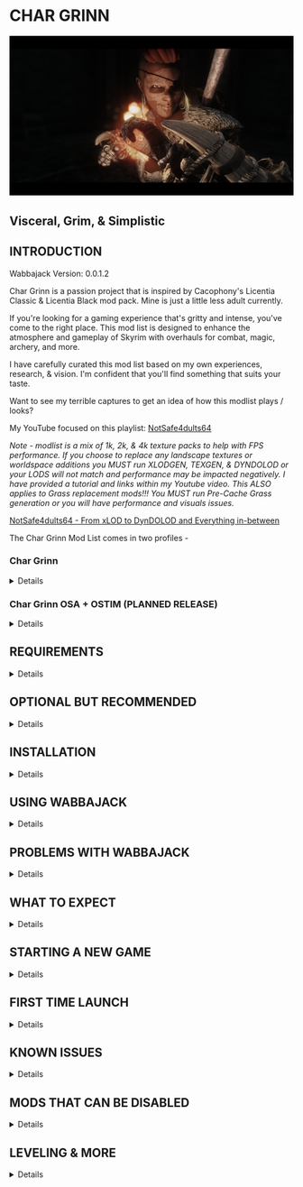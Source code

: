 # CHAR GRINN

![Char Grinn Title Image](https://github.com/notsafeadults64/CharGrinn_Modlist/blob/main/CharGrinn_GH01.png)

## Visceral, Grim, & Simplistic

## INTRODUCTION

Wabbajack Version: 0.0.1.2

Char Grinn is a passion project that is inspired by Cacophony's Licentia Classic & Licentia Black mod pack.  Mine is just a little less adult currently.

If you're looking for a gaming experience that's gritty and intense, you've come to the right place. This mod list is designed to enhance the atmosphere and gameplay of Skyrim with overhauls for combat, magic, archery, and more.

I have carefully curated this mod list based on my own experiences, research, & vision.  I'm confident that you'll find something that suits your taste.

Want to see my terrible captures to get an idea of how this modlist plays / looks?

My YouTube focused on this playlist:
[NotSafe4dults64](https://www.youtube.com/@notsafeforadults64)

_Note - modlist is a mix of 1k, 2k, & 4k texture packs to help with FPS performance.  If you choose to replace any landscape textures or worldspace additions you MUST run XLODGEN, TEXGEN, & DYNDOLOD or your LODS will not match and performance may be impacted negatively.  I have provided a tutorial and links within my Youtube video.  This ALSO applies to Grass replacement mods!!!  You MUST run Pre-Cache Grass generation or you will have performance and visuals issues._

[NotSafe4dults64 - From xLOD to DynDOLOD and Everything in-between](https://youtu.be/BxHFQaiIVus)

The Char Grinn Mod List comes in two profiles -

### Char Grinn
<details>
Current ESM + ESP total: 241

This profile is for mature audiences and contains nudity and violence. It's not for the faint of heart, but if you're looking for a gaming experience that's raw and unfiltered, this is the profile for you.

- [Load Order Library - Char Grinn NSFW Modlist and Load Order](https://loadorderlibrary.com/lists/char-grinn-1)

- BodySlide_Output
- Nemesis_Output

</details>

### Char Grinn OSA + OSTIM (PLANNED RELEASE)
<details>
Current ESM + ESP total: 254
	
If you're 18+ and looking for something even more intense, the Char Grinn NSFW profile is for you. It contains nudity, sexual content, and violence.  Please use discretion when choosing to use this profile.

- [Load Order Library - Char Grinn Modlist and Load Order](https://loadorderlibrary.com/lists/char-grinn-nsfw)

_Note: This profile uses the following for animations and bodyslides_

- [NSFW] BodySlide_Output - adds different presets
- [NSFW] Nemesis_Output - adds skimpy clothing

</details>

## REQUIREMENTS
<details>

- [Nexus Premium Account](https://forums.nexusmods.com/index.php?/store/category/1-premium-membership/)
- [LoversLab Account](https://www.loverslab.com/)

</details>

## OPTIONAL BUT RECOMMENDED

<details>

Char Grinn Modlist was built around the following mods which GREATLY improve overall performance and gameplay.  Playing Char Grinn without these mods may result in fluctating FPS and lack of animations playing.

- [PureDark's Patreon](https://www.patreon.com/PureDark/) Skyrim Upscaler
- [Ershin's Patreon](https://www.patreon.com/Ershin/)  Open Animation Replacer 

</details>

##  INSTALLATION
<details>
###  Installing Microsoft Visual C++ Redistributable Package

The _Microsoft Visual C++_ redistributable package is required for _Mod Organizer 2_ and you can download it from _Microsoft._ Download the x64 version under "Visual Studio 2015, 2017 and 2019" [here](https://aka.ms/vs/16/release/vc_redist.x64.exe).

###  Steam Config

**Change Steam's Update Behavior**

To ensure that _Steam_ does not automatically update _Skyrim_ for you and lock you out of playing your _Wabbajack_ modlist(s), open the Properties window of _Skyrim AE_ in _Steam_, navigate to the Updates tab and change Automatic updates to _Only update this game when I launch it_. You should also disable the _Steam Cloud_. It is incompatible with the profile-specific saves of a _Wabbajack_ modlist.

**Set the Game language to English**

_Wabbajack_ will check your game files and make sure that your installed version is the same as my installed version. This also means that any other language than English will fail the installation. You can change the game's language in the Properties window as mentioned above. It may be required to verify your files afterward.

**Install Skyrim** 

The _Anniversary Edition_ upgrade is required. No exceptions will be made. If you do not have the game installed, do so and launch the vanilla game to download all _Creation Club_ content available with the upgrade. If for some reason you have problems with your _Steam_ installation, you may need to verify the local content as described in _Steam's_ documentation.

If you didn't see / do the step in the image below when you first launch Skyrim AE, then you either don't have the AE DLC or you missed this step.  Verify your Steam files for Skyrim AE which _should_ correct this for you. 

[Skyrim Anniversary Edition Download prompt](https://preview.redd.it/nt92sg8mdxy71.png?width=3840&format=png&auto=webp&v=enabled&s=4ab3b1b975064119797409185cedd9dfc5c5e5e7)

_Source: [Reddit Post](https://www.reddit.com/r/skyrim/comments/qrgion/screenshots_on_xbox_series_x/)_

**Do Not Use Any Part of This List in a Protected Folder**

This includes `Program Files,` `Program Files (x86)`, `Downloads`, `Documents`, the `Desktop` or any other folders that _Windows_ considers "Protected" (essential to the operating system). If the _Wabbajack_ folder, the _Skyrim Special Edition_ folder, the _Steam_ folder, the modlist folder or the downloads folder are in any of these directories, the modlist will not function properly. Relocate offending folders to a non-Protected location such as the root directory of one of your drives. (D:\ for example.)

**Do Not Use Any Protected Folders inside of OneDrive**

You will experience unusual behavior if your `My Games` folder (usually in the `Documents` folder) is part of a _OneDrive_ Cloud Folder. You will need to relocate it or disable _OneDrive._ There are no exceptions.

**Make Exceptions for Anti-Malware Programs**

Exclude antivirus and anti-malware programs from monitoring three directories: those containing the _Wabbajack_ app, the _Skyrim Special Edition_ game folder, and the directory in which you wish to install the modlist. _Wabbajack_ and _Mod Organizer 2_ both use low-level file system virtualization which most anti-malware programs falsely detect as malicious. 

Particularly intrusive malware solutions such as _Bitdefender_ and _Webroot_ don't propery respect exclusions and cannot be completely disabled -- they must be fully uninstalled. Please consider avoiding third-party anti-malware solutions and relying on _Windows Defender,_ which is more compatible with the applications used to install and play _Wabbajack_ modlists. 

**Set Pagefile to 40GB Or Above**

This can be accomplished in the System Settings for Windows. It is recommended to set the minimum and maximum pagefile size to `40,960` all on one solid state drive as mentioned above. MOre than one pagefile is not needed so long as it is large enough and located on a fast enough drive.

**Ensure Enough Free Storage Space**

As of this writing (03/15/2023) approximately **20GB** is required for the `Steam` folder, **125GB** for the downloads folder, and **250GB** for the modlist folder. These do not all need to be on the same drive. Approximately **30GB** of free space is required on your `Windows` drive and **30GB** additional free space on your `Wabbajack` drive to leave room for temporary files, patches, and caches. Finally, never reduce the free space on any drive below **15%** (the bar in _File Manager_ will turn red) or you will suffer severe performance problems.
</details>
 
##  USING WABBAJACK
<details>

The download and installation process can take a very long time depending on your system specs. 

It is advised to have ALL relevant folders (for `Wabbajack.exe`, `Steam`, the modlist folder, and the downloads folder) on a solid state drive. Do not place any of these folders on a hard disk drive, flash drive, or external drive of any kind. After the list is installed, you can relocate **only** the downloads folder to such a drive (or delete it, but that may make updating difficult).
</details>


##  PROBLEMS WITH WABBAJACK
<details>

There are a lot of different scenarios where _Wabbajack_ will produce an error. Re-run _Wabbajack_ before seeking assistance. _Wabbajack_ will only download and reinstall the bare minimum necessary to get the modlist working. 

**DO NOT CONTACT MOD AUTHORS DIRECTLY.**

I, NotSafeForAdults64 (aka deathonstilts), fully accept any responsibility for difficulties with this list and any conflicts I introduce, so please do not question mod authors on the _Nexus_, _Lover's Lab_, _Vector Plexus_ or any other site about bugs that may result from this lists' use. Direct your questions to me, not the innocent mod authors who should never be expected to support a modlist setup.

**Various files beginning with "cc" and ending with "esl" or "esm" failed to download.**

You did not purchase the $20 upgrade to Skyrim. This is not negotiable. Purchase it, verify it, delete it and re-download it if necessary, and try again.  

Again, if you don't / didn't see the below you don't have the AE version installed.

[Skyrim Anniversary Edition Download prompt](https://preview.redd.it/nt92sg8mdxy71.png?width=3840&format=png&auto=webp&v=enabled&s=4ab3b1b975064119797409185cedd9dfc5c5e5e7)

_Source: [Reddit Post](https://www.reddit.com/r/skyrim/comments/qrgion/screenshots_on_xbox_series_x/)_

**Could not download x:**

Some Internet providers have difficulty accessing the servers which host the files comprising the list. Try using a VPN (Virtual Private Network) with a terminus set to the United States. Free options include _ProtonVPN_ and _Cloudflare WARP._ If a download gets interrupted, you may need to delete all corrupt local copies before trying again.

**Wabbajack could not find m-Cy game folder:**

Char Grinn will not work with a GOG or pirated version of the game. If you own the game on _Steam,_ go back to the Installation step. If this still doesn't work, ensure that you are not running Wabbajack as an Administrator. **DO NOT ASK FOR HELP WITH PIRATED GAMES.**

**MEGA download cap exceeded.**

This shouldn't happen unless you download the list multiple times or download multiple _Wabbajack_ lists. I can't support circumventing MEGA's bandwith restrictions so either sign up for an account or wait for the timeout to expire.

</details>

##  WHAT TO EXPECT
<details>
In an effort to stabilize this modlist it was installed on two different builds.  While YMMV, feel free to use the following as a baseline prior to installing.

### Note - FPS averages provided below are based on my personal experience and should only be used as a reference and NOT the gospel :)

Alienware (2019) Gaming Desktop
- Ryzen 7 3800X 3.89 GHz
- 32 GB RAM
- 1 TB SSD
- Radeon RX 5700 XT @ 8 GB
	- 45+/- fps 1920 x 1080 (Skyrim Upscaler FSR2 - off)
	- 55+/- fps 1920 x 1080 (Skyrim Upscaler FSR2 - on)
	- 25+/- fps 2560 x 1440 (Skyrim Upscaler FSR2 - off)
	- 40+/- fps 2560 x 1440 (Skyrim Upscaler FSR2 - on)
	- 20+/- fps 3440 x 1440 (Skyrim Upscaler FSR2 - off) w/ external monitor
	- 30+/- fps 3440 x 1440 (Skyrim Upscaler FSR2 - on) w/ external monitor
	
Asus ROG G15 (2021) Gaming Laptop
- Ryzen 9 5900HS 
- 24 GB RAM
- 1 TB SSD
- GeForce RTX 3070 @ 8 GB
	- 50+/- fps 1920 x 1080 (Skyrim Upscaler DLSS - off)
	- 60+/- fps 1920 x 1080 (Skyrim Upscaler DLSS - on)
	- 35+/- fps 2560 x 1440 (Skyrim Upscaler DLSS - off)
	- 45+/- fps 2560 x 1440 (Skyrim Upscaler DLSS - on)
	- 20+/- fps 3440 x 1440 (Skyrim Upscaler DLSS - off) w/ external monitor
	- 30+/- fps 3440 x 1440 (Skyrim Upscaler DLSS - on) w/ external monitor

</details>


##  STARTING A NEW GAME
<details>

The following steps are REQUIRED if playing the modlist in its' current iteration.  Failure to execute the steps below *MAY* impact your game further down the line making it CTD with no resolution to fix!!  It may seem like a lot to do, but it's actually a fairly quick process.

_Note: Times provided below are based on my personal experience and should only be used as a reference and NOT the gospel :)_

 - 01m 45s: MO2 Launch to Skyrim Main Menu
 - 00m 20s: New to RaceMenu
 - 02m 00s: RaceMenu to Final Install Message
 - 02m 00s: MCM Recorder Profile: NSAF64_Base to complete
 - 00m 20s: Alternate Start Bed to Initial Location Load
 - 00m 20s: MCM Recorder Profile: NSAF64_Before You Begin
 
</details>

 ##  FIRST TIME LAUNCH
<details>

01. Open Mod Organizer 2 (aka MO2)
02. Select your Char Grinn profile (using *Char Grinn* for this example)
03. Select *Run* in MO2 to start the game
04. Once in Skyrim, select *New*
05. Create & Name your character in RaceMenu (loads automatically)
06. Get some coffee & allow on-screen messages to completely disappear before touching your controls!
	- Note: Game will 'Autosave' during this process'
07. Select *OK* to all pop-up message windows
08. Open the System Menu and select *Mod Configuration*
09. Scroll down to *MCM Recorder*
10. Select *NSAF64_Base* and follow pop-up message windows
11. Step away from the controls!
12. Allow *NSAF64_Base* to complete and all on-screen messages to disappear
13. Select *OK* to all pop-up message windows
14. Go to the Merdia State and select your origin.
15. Sleep in the bed (unless you selected the _Escape from this cell_ option).
	- Note: Vanilla Start is *NOT* tested and should not be selected.
16. Unpause screen once your location loads (you will switch to 1st person).
17. Select difficulty level for *Moonlight Tales*
18. On-Screen message will state *Sunhelm: Started*, find a nearby bed to finish this setup.  
19. Select *OK* after you wake.
20. Open the System Menu and select *Mod Configuration*
21. Scroll down to *MCM Recorder*
22. Select *NSAF64_Before You Begin* and follow pop-up message windows.
23. Once all on-screen messages and pop-up windows are gone, press the BACKSPACE key for Immersive Equipment Display (IED) options.
24. In Display Manager, select the NSAF64_Presets and click APPLY
25. In Gear positioning, select the NSAF64_Presets and click APPLY.  Press ESC to close IED.
26. SAVE YOUR GAME and EXIT Skyrim.
27. Launch Char Grinn profile again through MO2
28. Load your game and start your journey!!

</details>


##  KNOWN ISSUES
<details>
	
Please remember that this is an ALPHA build.  Bugs, glitches, and other undesirables may occur during your playthrough of this modlist.  Some are just expected due to the age of the game engine and the amount of mods piled on top.  I will help where I can and will enlist the assistance of others in the community to help resolve what is possible.

- Males start nude!  Yeah, this one currently escapes me.  If you have any insight, let me know :)  Otherwise, I will continue to dig.
- Invisible Armors on NPCs.  This is due the Gwelda female armors being assigned to male NPCs.  Should be addressed in the next release.
- Shields on Backs are not working properly.  Hoping to have addressed in next release.
	
============================================================================================
	
I CAN'T MOVE or KEYBOARD / MOUSE UNREPONSIVE!!!

If you're not a Gamepad user, make sure to disable GamePad++ before starting the game.

No doubt that you will want to customize the Char Grinn modlist to fit your preferred playstyle.  This is encouraged, however, the following mods have caused random CTDs (Crash to Desktop) during my personal test playthrough.  This is NOT a negative review of these mods, in fact, I WANTED these in my modlist.  They just didn't play well with something I wanted more.
	
============================================================================================

If you figure out the root cause of the CTD, please share!  My goal is to have a running list of any known mods to clash with this modlist.

- [IMMERSIVE PATROLS SE](https://www.nexusmods.com/skyrimspecialedition/mods/718) Random CTD
- [ORDINARY WOMEN SE](https://www.nexusmods.com/skyrimspecialedition/mods/12376) Random CTD
- [NITHI NPC REPLACEMENTS](https://www.nexusmods.com/users/17024379) Naked and/or invisible NPCs
- [MINIMAP](https://www.nexusmods.com/skyrimspecialedition/mods/49490) Repeatable CTD in a few dungeons (e.g. Ustengrav Depths)

The following mod(s) are added for effect and should only be utilized for atmospheric screenshots.  However, I like to live dangerously and use it for most places :p
	
- [Craftable Shadow Torch SSE and VR](https://www.nexusmods.com/skyrimspecialedition/mods/64580)
	- Crashes within certain dungeons due to a shadow error.
	- Known to crash in Bleak Falls Barrow & Fell Glow Keep
	
</details>

##  MODS THAT CAN BE DISABLED
<details>
	
These mods were added based on my preferences and playstyle.  You are more than welcome to disable these mods, just do so BEFORE starting your game!!

- [GamePad Plus Plus](https://www.nexusmods.com/skyrimspecialedition/mods/27007)
	- I use a combiniation of GamePad + Keyboard, this mod allows you to assign keys to combo GamePad buttons.
- [LamasTinyHud](https://www.nexusmods.com/skyrimspecialedition/mods/82545)
	- Preferred over iEquip due to ease of use for me.  Again, personal preference!
- [Craftable Shadow Torch SSE and VR](https://www.nexusmods.com/skyrimspecialedition/mods/64580)
	- Completely optional mod and can be disabled if you don't plan to use it.
	
</details>

## LEVELING & MORE
<details>
	
The following mods impact overall leveling & timescales.  Feel free to adjust to your preferred setup through their respective MCM menus in the game -

- [Leveling Freedom](https://www.nexusmods.com/skyrimspecialedition/mods/69589)
	- Adjusts how quickly you level up your character.  Char Grinn uses the 2nd slowest option.
- [Dynamic Timescale SE](https://www.nexusmods.com/skyrimspecialedition/mods/18922)
	- Adjusts the timescale based on combat, location, and other factors.
	
	
</details>

	
 
